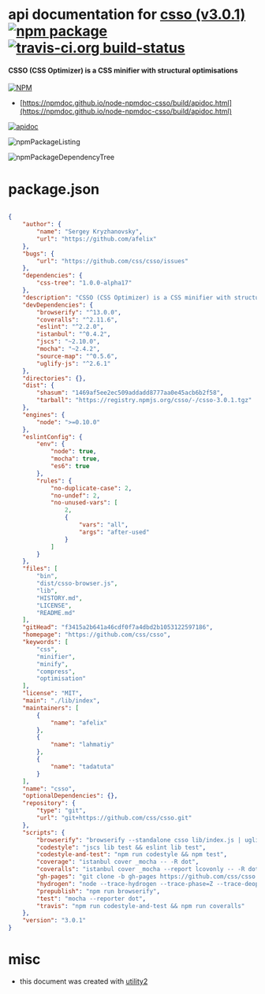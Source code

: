 # api documentation for  [csso (v3.0.1)](https://github.com/css/csso)  [![npm package](https://img.shields.io/npm/v/npmdoc-csso.svg?style=flat-square)](https://www.npmjs.org/package/npmdoc-csso) [![travis-ci.org build-status](https://api.travis-ci.org/npmdoc/node-npmdoc-csso.svg)](https://travis-ci.org/npmdoc/node-npmdoc-csso)
#### CSSO (CSS Optimizer) is a CSS minifier with structural optimisations

[![NPM](https://nodei.co/npm/csso.png?downloads=true&downloadRank=true&stars=true)](https://www.npmjs.com/package/csso)

- [https://npmdoc.github.io/node-npmdoc-csso/build/apidoc.html](https://npmdoc.github.io/node-npmdoc-csso/build/apidoc.html)

[![apidoc](https://npmdoc.github.io/node-npmdoc-csso/build/screenCapture.buildCi.browser.%252Ftmp%252Fbuild%252Fapidoc.html.png)](https://npmdoc.github.io/node-npmdoc-csso/build/apidoc.html)

![npmPackageListing](https://npmdoc.github.io/node-npmdoc-csso/build/screenCapture.npmPackageListing.svg)

![npmPackageDependencyTree](https://npmdoc.github.io/node-npmdoc-csso/build/screenCapture.npmPackageDependencyTree.svg)



# package.json

```json

{
    "author": {
        "name": "Sergey Kryzhanovsky",
        "url": "https://github.com/afelix"
    },
    "bugs": {
        "url": "https://github.com/css/csso/issues"
    },
    "dependencies": {
        "css-tree": "1.0.0-alpha17"
    },
    "description": "CSSO (CSS Optimizer) is a CSS minifier with structural optimisations",
    "devDependencies": {
        "browserify": "^13.0.0",
        "coveralls": "^2.11.6",
        "eslint": "^2.2.0",
        "istanbul": "^0.4.2",
        "jscs": "~2.10.0",
        "mocha": "~2.4.2",
        "source-map": "^0.5.6",
        "uglify-js": "^2.6.1"
    },
    "directories": {},
    "dist": {
        "shasum": "1469af5ee2ec509addadd8777aa0e45acb6b2f58",
        "tarball": "https://registry.npmjs.org/csso/-/csso-3.0.1.tgz"
    },
    "engines": {
        "node": ">=0.10.0"
    },
    "eslintConfig": {
        "env": {
            "node": true,
            "mocha": true,
            "es6": true
        },
        "rules": {
            "no-duplicate-case": 2,
            "no-undef": 2,
            "no-unused-vars": [
                2,
                {
                    "vars": "all",
                    "args": "after-used"
                }
            ]
        }
    },
    "files": [
        "bin",
        "dist/csso-browser.js",
        "lib",
        "HISTORY.md",
        "LICENSE",
        "README.md"
    ],
    "gitHead": "f3415a2b641a46cdf0f7a4dbd2b1053122597186",
    "homepage": "https://github.com/css/csso",
    "keywords": [
        "css",
        "minifier",
        "minify",
        "compress",
        "optimisation"
    ],
    "license": "MIT",
    "main": "./lib/index",
    "maintainers": [
        {
            "name": "afelix"
        },
        {
            "name": "lahmatiy"
        },
        {
            "name": "tadatuta"
        }
    ],
    "name": "csso",
    "optionalDependencies": {},
    "repository": {
        "type": "git",
        "url": "git+https://github.com/css/csso.git"
    },
    "scripts": {
        "browserify": "browserify --standalone csso lib/index.js | uglifyjs --compress --mangle -o dist/csso-browser.js",
        "codestyle": "jscs lib test && eslint lib test",
        "codestyle-and-test": "npm run codestyle && npm test",
        "coverage": "istanbul cover _mocha -- -R dot",
        "coveralls": "istanbul cover _mocha --report lcovonly -- -R dot && cat ./coverage/lcov.info | coveralls",
        "gh-pages": "git clone -b gh-pages https://github.com/css/csso.git .gh-pages && npm run browserify && cp dist/csso-browser.js .gh-pages/ && cd .gh-pages && git commit -am \"update\" && git push && cd .. && rm -rf .gh-pages",
        "hydrogen": "node --trace-hydrogen --trace-phase=Z --trace-deopt --code-comments --hydrogen-track-positions --redirect-code-traces --redirect-code-traces-to=code.asm --trace_hydrogen_file=code.cfg --print-opt-code bin/csso --stat -o /dev/null",
        "prepublish": "npm run browserify",
        "test": "mocha --reporter dot",
        "travis": "npm run codestyle-and-test && npm run coveralls"
    },
    "version": "3.0.1"
}
```



# misc
- this document was created with [utility2](https://github.com/kaizhu256/node-utility2)
